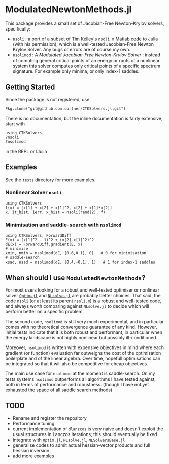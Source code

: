 
# ModulatedNewtonMethods.jl

<!-- [![Build Status](https://travis-ci.org/cortner/CTKSolvers.jl.svg?branch=master)](https://travis-ci.org/cortner/CTKSolvers.jl)

[![Coverage Status](https://coveralls.io/repos/cortner/CTKSolvers.jl/badge.svg?branch=master&service=github)](https://coveralls.io/github/cortner/CTKSolvers.jl?branch=master)

[![codecov.io](http://codecov.io/github/cortner/CTKSolvers.jl/coverage.svg?branch=master)](http://codecov.io/github/cortner/CTKSolvers.jl?branch=master) -->


This package provides a small set of Jacobian-Free Newton-Krylov solvers,
specifically:
* `nsoli` : a port of a subset of [Tim Kelley's](http://www4.ncsu.edu/~ctk/) `nsoli.m` [Matlab code](http://www4.ncsu.edu/~ctk/newton/SOLVERS/nsoli.m) to Julia (with his permission), which is a well-tested Jacobian-Free Newton Krylov Solver. Any bugs or errors are of course my own.
* `nsolimod` : A *Modulated Jacobian-Free Newton-Krylov Solver* : instead of comuting general critical points of an energy or roots of a nonlinear system this solver computes only critical points of a specific spectrum signature. For example only minima, or only index-1 saddles.

## Getting Started

Since the package is not registered, use
```
Pkg.clone("git@github.com:cortner/CTKSolvers.jl.git")
```

There is no documentation, but the inline documentation is fairly extensive;
start with
```
using CTKSolvers
?nsoli
?nsolimod
```
in the REPL or IJulia


## Examples

See the `tests` directory for more examples.

### Nonlinear Solver `nsoli`

```
using CTKSolvers
f(x) = [x[1] + x[2] + x[1]^2, x[2] + x[1]*x[2]]
x, it_hist, ierr, x_hist = nsoli(rand(2), f)
```

### Minimisation and saddle-search with `nsolimod`

```
using CTKSolvers, ForwardDiff
E(x) = (x[1]^2 - 1)^2 + (x[2]-x[1]^2)^2
dE(x) = ForwardDiff.gradient(E, x)
# minimise
xmin, nmin = nsolimod(dE, [0.6,0.1], 0)   # 0 for minimisation
# saddle-search
xsad, nsad = nsolimod(dE, [0.4,-0.1], 1)   # 1 for index-1 saddles
```


## When should I use `ModulatedNewtonMethods`?

For most users looking for a robust and well-tested optimiser or nonlinear solver [`Optim.jl`](https://github.com/JuliaNLSolvers/Optim.jl) and [`NLsolve.jl`](https://github.com/JuliaNLSolvers/NLsolve.jl) are probably better choices. That said, the code `nsoli` (or at least its parent `nsoli.m`) is a robust and well-tested code, and always worth comparing against `NLsolve.jl` to decide which will perform better on a specific problem.

The second code, `nsolimod` is still very much experimental, and in particular comes with no theoretical convergence guarantee of any kind. However, initial tests indicate that it is both robust and performant, in particular when the energy landscape is not highly nonlinear but possibly ill-conditioned.

Moreover, `nsolimod` is written with expensive objectives in mind where each gradient (or function) evaluation far outweighs the cost of the optimisation boilerplate and of the linear algebra. Over time, hopefull optimisations can be integrated so that it will also be competitive for cheap objectives.

The main use case for `nsolimod` at the moment is saddle-search. On my tests systems `nsolimod` outperforms all algorithms I have tested against, both in terms of performance and robustness.  (though I have not yet exhausted the space of all saddle search methods)

## TODO

* Rename and register the repository
* Performance tuning
* current implementation of `dlanzcos` is very naive and doesn't exploit the usual structures in Lanczos iterations; this should eventually be fixed
* integrate with `Optim.jl`, `NLsolve.jl`, `NLSolversBase.jl`
* generalise codes to admit actual hessian-vector products and full hessian inversion
* add more examples
